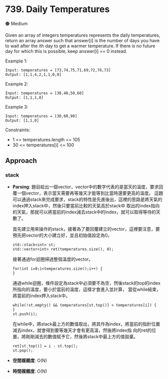 # 739. Daily Temperatures

🟠 Medium

Given an array of integers temperatures represents the daily temperatures, return an array answer such that answer[i] is the number of days you have to wait after the ith day to get a warmer temperature. If there is no future day for which this is possible, keep answer[i] == 0 instead.

Example 1:
```
Input: temperatures = [73,74,75,71,69,72,76,73]
Output: [1,1,4,2,1,1,0,0]
```

Example 2:
```
Input: temperatures = [30,40,50,60]
Output: [1,1,1,0]
```

Example 3:
```
Input: temperatures = [30,60,90]
Output: [1,1,0]
```

Constraints:
- 1 <= temperatures.length <= 105
- 30 <= temperatures[i] <= 100

## Approach
### stack
- **Parsing**: 
    題目給出一個vector，vector中的數字代表的是當天的溫度，要求回覆一個vector，表示當天需要再等幾天才能等到比當時還要更高的溫度。
    這題可以通過stack來完成要求，stack的特性是先進後出，這裡的思路是將天氣的index押入stack中，然後只要當前比較的天氣高於stack中
    取出的index指向的天氣，那就可以將當前的index減去stack中的index，就可以取得等待的天數了。

    首先建立用來操作的stack，接著為了要回覆建立的vector，這裡要注意，要預先把vector的大小建立好，並且初始值設定為0。
    ```
    std::stack<int> st;
    std::vector<int> ret(temperatures.size(), 0);
    ```
    接著通過for迴圈掃過整個溫度的vector。
    ```
    for(int i=0;i<temperatures.size();i++) {
    }
    ```
    通過while迴圈，條件設定為stack中必須要不為空，然後stack的top的index所指向的溫度，要小於當前的溫度，這樣才會進入並計算，
    當從while結束，將當前的index押入stack中。
    ```
    while(!st.empty() && temperatures[st.top()] < temperatures[i]) {
    }
    st.push(i);
    ```
    在while中，將stack最上方的數值取出，將其作為index，將當前的指針位置減去index，就會得到要等幾天才會有更高溫，然後將index指
    向的ret的位置，將剛剛減去的數值賦予它，然後將stack中最上方的值拋棄。
    ```
    ret[st.top()] = i - st.top();
    st.pop();
    ```
- **空間複雜度**: O(N)
- **時間複雜度**: O(N)